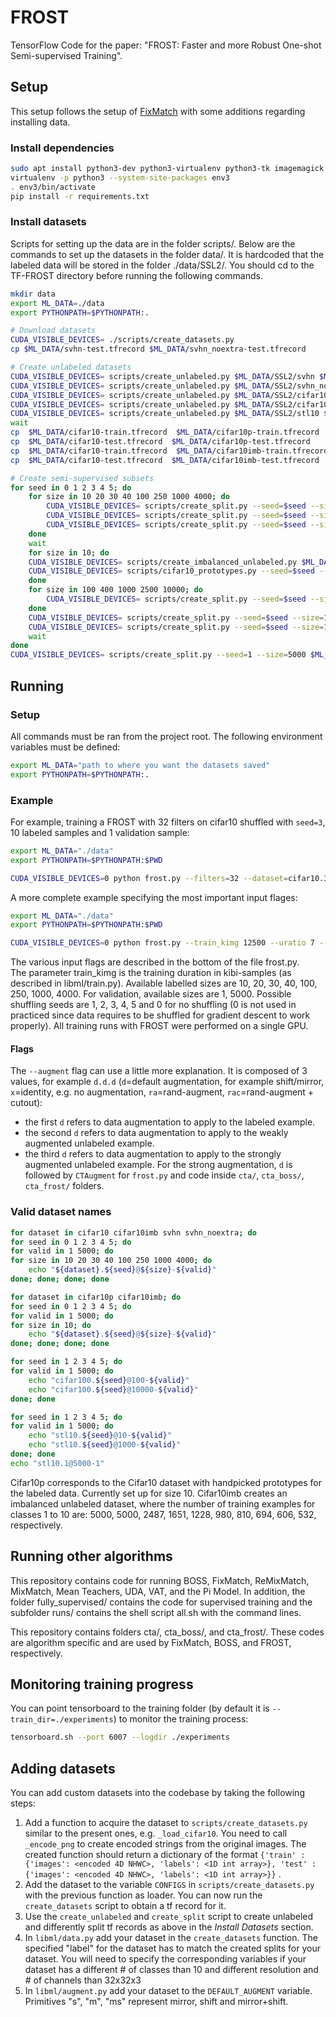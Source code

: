 # FROST

TensorFlow Code for the paper: "FROST: Faster and more Robust One-shot Semi-supervised Training".


## Setup

This setup follows the setup of [FixMatch](https://github.com/google-research/fixmatch) with some additions regarding installing data.


### Install dependencies

```bash
sudo apt install python3-dev python3-virtualenv python3-tk imagemagick
virtualenv -p python3 --system-site-packages env3
. env3/bin/activate
pip install -r requirements.txt
```

### Install datasets

Scripts for setting up the data are in the folder scripts/.  Below are the commands to set up the datasets in the folder data/.  It is hardcoded that the labeled data will be stored in the folder ./data/SSL2/.  You should cd to the TF-FROST directory before running the following commands.

```bash
mkdir data
export ML_DATA=./data
export PYTHONPATH=$PYTHONPATH:.

# Download datasets
CUDA_VISIBLE_DEVICES= ./scripts/create_datasets.py
cp $ML_DATA/svhn-test.tfrecord $ML_DATA/svhn_noextra-test.tfrecord

# Create unlabeled datasets
CUDA_VISIBLE_DEVICES= scripts/create_unlabeled.py $ML_DATA/SSL2/svhn $ML_DATA/svhn-train.tfrecord $ML_DATA/svhn-extra.tfrecord &
CUDA_VISIBLE_DEVICES= scripts/create_unlabeled.py $ML_DATA/SSL2/svhn_noextra $ML_DATA/svhn-train.tfrecord &
CUDA_VISIBLE_DEVICES= scripts/create_unlabeled.py $ML_DATA/SSL2/cifar10 $ML_DATA/cifar10-train.tfrecord &
CUDA_VISIBLE_DEVICES= scripts/create_unlabeled.py $ML_DATA/SSL2/cifar100 $ML_DATA/cifar100-train.tfrecord &
CUDA_VISIBLE_DEVICES= scripts/create_unlabeled.py $ML_DATA/SSL2/stl10 $ML_DATA/stl10-train.tfrecord $ML_DATA/stl10-unlabeled.tfrecord &
wait
cp  $ML_DATA/cifar10-train.tfrecord  $ML_DATA/cifar10p-train.tfrecord
cp  $ML_DATA/cifar10-test.tfrecord  $ML_DATA/cifar10p-test.tfrecord
cp  $ML_DATA/cifar10-train.tfrecord  $ML_DATA/cifar10imb-train.tfrecord
cp  $ML_DATA/cifar10-test.tfrecord  $ML_DATA/cifar10imb-test.tfrecord

# Create semi-supervised subsets
for seed in 0 1 2 3 4 5; do
    for size in 10 20 30 40 100 250 1000 4000; do
        CUDA_VISIBLE_DEVICES= scripts/create_split.py --seed=$seed --size=$size $ML_DATA/SSL2/svhn $ML_DATA/svhn-train.tfrecord $ML_DATA/svhn-extra.tfrecord &
        CUDA_VISIBLE_DEVICES= scripts/create_split.py --seed=$seed --size=$size $ML_DATA/SSL2/svhn_noextra $ML_DATA/svhn-train.tfrecord &
        CUDA_VISIBLE_DEVICES= scripts/create_split.py --seed=$seed --size=$size $ML_DATA/SSL2/cifar10 $ML_DATA/cifar10-train.tfrecord &
    done
    wait
    for size in 10; do
 	CUDA_VISIBLE_DEVICES= scripts/create_imbalanced_unlabeled.py $ML_DATA/SSL2/cifar10imb $ML_DATA/cifar10imb-train.tfrecord &
	CUDA_VISIBLE_DEVICES= scripts/cifar10_prototypes.py --seed=$seed --size=$size $ML_DATA/SSL2/cifar10p $ML_DATA/cifar10p-train.tfrecord &
    done
    for size in 100 400 1000 2500 10000; do
        CUDA_VISIBLE_DEVICES= scripts/create_split.py --seed=$seed --size=$size $ML_DATA/SSL2/cifar100 $ML_DATA/cifar100-train.tfrecord &
    done
    CUDA_VISIBLE_DEVICES= scripts/create_split.py --seed=$seed --size=10 $ML_DATA/SSL2/stl10 $ML_DATA/stl10-train.tfrecord $ML_DATA/stl10-unlabeled.tfrecord &
    CUDA_VISIBLE_DEVICES= scripts/create_split.py --seed=$seed --size=1000 $ML_DATA/SSL2/stl10 $ML_DATA/stl10-train.tfrecord $ML_DATA/stl10-unlabeled.tfrecord &
    wait
done
CUDA_VISIBLE_DEVICES= scripts/create_split.py --seed=1 --size=5000 $ML_DATA/SSL2/stl10 $ML_DATA/stl10-train.tfrecord $ML_DATA/stl10-unlabeled.tfrecord
```

## Running

### Setup

All commands must be ran from the project root. The following environment variables must be defined:
```bash
export ML_DATA="path to where you want the datasets saved"
export PYTHONPATH=$PYTHONPATH:.
```

### Example

For example, training a FROST with 32 filters on cifar10 shuffled with `seed=3`, 10 labeled samples and 1 validation sample:
```bash
export ML_DATA="./data"
export PYTHONPATH=$PYTHONPATH:$PWD

CUDA_VISIBLE_DEVICES=0 python frost.py --filters=32 --dataset=cifar10.3@10-1 --train_dir ./experiments/frost
```

A more complete example specifying the most important input flages:

```bash
export ML_DATA="./data"
export PYTHONPATH=$PYTHONPATH:$PWD

CUDA_VISIBLE_DEVICES=0 python frost.py --train_kimg 12500 --uratio 7 --clrratio 7 --confidence 0.95 --wd 5e-4 --wu 2 --wclr 0 --batch 32 --lr 0.03 --temperature 0.5 --arch resnet --filters 32 --scales 3 --repeat 4 --dataset=cifar10.3@10-1 --train_dir experiments/ROSS/frostcifar10.3@10-1resnetIter12550U7CL7C0.95WD5e-4WU2Wclr0BS32LR0.03M0.9T0.5Ad.d.dB0D0BF16SCH1CAug0_0 --augment d.d.d --mom 0.9 --boot_factor 16 --balance 0 --delT 0 --boot_schedule 1 --clrDataAug 0 
```

The various input flags are described in the bottom of the file frost.py.  
The parameter train_kimg is the training duration in kibi-samples (as described in libml/train.py).
Available labelled sizes are 10, 20, 30, 40, 100, 250, 1000, 4000.
For validation, available sizes are 1, 5000.
Possible shuffling seeds are 1, 2, 3, 4, 5 and 0 for no shuffling (0 is not used in practiced since data requires to be
shuffled for gradient descent to work properly).
All training runs with FROST were performed on a single GPU.


#### Flags

The `--augment` flag can use a little more explanation. It is composed of 3 values, for example `d.d.d`
(`d`=default augmentation, for example shift/mirror, `x`=identity, e.g. no augmentation, `ra`=rand-augment,
 `rac`=rand-augment + cutout):
- the first `d` refers to data augmentation to apply to the labeled example. 
- the second `d` refers to data augmentation to apply to the weakly augmented unlabeled example. 
- the third `d` refers to data augmentation to apply to the strongly augmented unlabeled example. For the strong
augmentation, `d` is followed by `CTAugment` for `frost.py` and code inside `cta/`, `cta_boss/`, `cta_frost/` folders.



### Valid dataset names
```bash
for dataset in cifar10 cifar10imb svhn svhn_noextra; do
for seed in 0 1 2 3 4 5; do
for valid in 1 5000; do
for size in 10 20 30 40 100 250 1000 4000; do
    echo "${dataset}.${seed}@${size}-${valid}"
done; done; done; done

for dataset in cifar10p cifar10imb; do
for seed in 0 1 2 3 4 5; do
for valid in 1 5000; do
for size in 10; do
    echo "${dataset}.${seed}@${size}-${valid}"
done; done; done; done

for seed in 1 2 3 4 5; do
for valid in 1 5000; do
    echo "cifar100.${seed}@100-${valid}"
    echo "cifar100.${seed}@10000-${valid}"
done; done

for seed in 1 2 3 4 5; do
for valid in 1 5000; do
    echo "stl10.${seed}@10-${valid}"
    echo "stl10.${seed}@1000-${valid}"
done; done
echo "stl10.1@5000-1"
```

Cifar10p corresponds to the Cifar10 dataset with handpicked prototypes for the labeled data.  Currently set up for size 10.
Cifar10imb creates an imbalanced unlabeled dataset, where the number of training examples for classes 1 to 10 are: 5000, 5000, 2487, 1651, 1228, 980, 810, 694, 606, 532, respectively. 

## Running other algorithms

This repository contains code for running BOSS, FixMatch, ReMixMatch, MixMatch, Mean Teachers, UDA, VAT, and the Pi Model.  In addition, the folder fully_supervised/ contains the code for supervised training and the subfolder runs/ contains the shell script all.sh with the command lines.

This repository contains folders cta/, cta_boss/, and cta_frost/.  These codes are algorithm specific and are used by FixMatch, BOSS, and FROST, respectively.


## Monitoring training progress

You can point tensorboard to the training folder (by default it is `--train_dir=./experiments`) to monitor the training
process:

```bash
tensorboard.sh --port 6007 --logdir ./experiments
```

## Adding datasets
You can add custom datasets into the codebase by taking the following steps:

1. Add a function to acquire the dataset to `scripts/create_datasets.py` similar to the present ones, e.g. `_load_cifar10`. 
You need to call `_encode_png` to create encoded strings from the original images.
The created function should return a dictionary of the format 
`{'train' : {'images': <encoded 4D NHWC>, 'labels': <1D int array>},
'test' : {'images': <encoded 4D NHWC>, 'labels': <1D int array>}}` .
2. Add the dataset to the variable `CONFIGS` in `scripts/create_datasets.py` with the previous function as loader. 
You can now run the `create_datasets` script to obtain a tf record for it.
3. Use the `create_unlabeled` and `create_split` script to create unlabeled and differently split tf records as above in the *Install Datasets* section.
4. In `libml/data.py` add your dataset in the `create_datasets` function. The specified "label" for the dataset has to match
the created splits for your dataset. You will need to specify the corresponding variables if your dataset 
has a different # of classes than 10 and different resolution and # of channels than 32x32x3
5. In `libml/augment.py` add your dataset to the `DEFAULT_AUGMENT` variable. Primitives "s", "m", "ms" represent mirror, shift and mirror+shift. 
